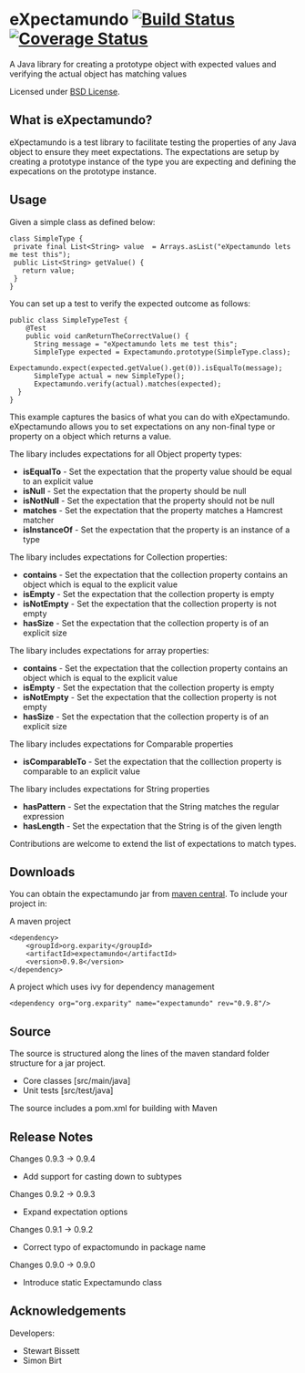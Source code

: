 eXpectamundo  [![Build Status](https://travis-ci.org/eXparity/expectamundo.svg?branch=master)](https://travis-ci.org/eXparity/expectamundo) [![Coverage Status](https://coveralls.io/repos/eXparity/expectamundo/badge.png?branch=master)](https://coveralls.io/r/eXparity/expectamundo?branch=master)
=============

A Java library for creating a prototype object with expected values and verifying the actual object has matching values

Licensed under [BSD License][].

What is eXpectamundo?
-----------------
eXpectamundo is a test library to facilitate testing the properties of any Java object to ensure they meet expectations. The expectations are setup by creating a prototype instance of the type you are expecting and defining the expecations on the prototype instance.  

Usage
-------------

Given a simple class as defined below:

    class SimpleType {
     private final List<String> value  = Arrays.asList("eXpectamundo lets me test this");
     public List<String> getValue() {
       return value;
     }
    }

You can set up a test to verify the expected outcome as follows:

    public class SimpleTypeTest {
    	@Test
    	public void canReturnTheCorrectValue() {
    	  String message = "eXpectamundo lets me test this";
    	  SimpleType expected = Expectamundo.prototype(SimpleType.class);
    	  Expectamundo.expect(expected.getValue().get(0)).isEqualTo(message);
    	  SimpleType actual = new SimpleType();
    	  Expectamundo.verify(actual).matches(expected);
      }
    }

This example captures the basics of what you can do with eXpectamundo. eXpectamundo allows you to set expectations on any non-final type or property on a object which returns a value.

The libary includes expectations for all Object property types:

* __isEqualTo__ - Set the expectation that the property value should be equal to an explicit value
* __isNull__ - Set the expectation that the property should be null
* __isNotNull__ - Set the expectation that the property should not be null
* __matches__ - Set the expectation that the property matches a Hamcrest matcher
* __isInstanceOf__ - Set the expectation that the property is an instance of a type

The libary includes expectations for Collection properties:

* __contains__ - Set the expectation that the collection property contains an object which is equal to the explicit value
* __isEmpty__ - Set the expectation that the collection property is empty
* __isNotEmpty__ - Set the expectation that the collection property is not empty
* __hasSize__ - Set the expectation that the collection property is of an explicit size

The libary includes expectations for array properties:

* __contains__ - Set the expectation that the collection property contains an object which is equal to the explicit value
* __isEmpty__ - Set the expectation that the collection property is empty
* __isNotEmpty__ - Set the expectation that the collection property is not empty
* __hasSize__ - Set the expectation that the collection property is of an explicit size

The libary includes expectations for Comparable properties

* __isComparableTo__ - Set the expectation that the colllection property is comparable to an explicit value

The libary includes expectations for String properties

* __hasPattern__ - Set the expectation that the String matches the regular expression
* __hasLength__ - Set the expectation that the String is of the given length

Contributions are welcome to extend the list of expectations to match types.

Downloads
---------
You can obtain the expectamundo jar from [maven central][]. To include your project in:

A maven project

    <dependency>
        <groupId>org.exparity</groupId>
        <artifactId>expectamundo</artifactId>
        <version>0.9.8</version>
    </dependency>

A project which uses ivy for dependency management

    <dependency org="org.exparity" name="expectamundo" rev="0.9.8"/>

Source
------
The source is structured along the lines of the maven standard folder structure for a jar project.

  * Core classes [src/main/java]
  * Unit tests [src/test/java]

The source includes a pom.xml for building with Maven 

Release Notes
-------------

Changes 0.9.3 -> 0.9.4
  * Add support for casting down to subtypes

Changes 0.9.2 -> 0.9.3
  * Expand expectation options

Changes 0.9.1 -> 0.9.2
  * Correct typo of expactomundo in package name

Changes 0.9.0 -> 0.9.0
  * Introduce static Expectamundo class
            
Acknowledgements
----------------
Developers:
  * Stewart Bissett
  * Simon Birt


[BSD License]: http://opensource.org/licenses/BSD-3-Clause
[Maven central]: http://search.maven.org/#search%7Cga%7C1%7Ca%3A%22expectamundo%22
